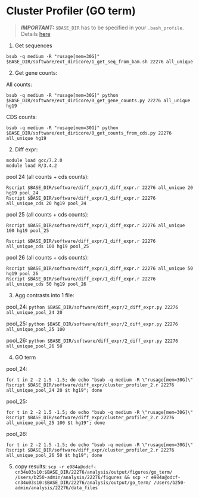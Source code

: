 # Cluster Profiler (GO term)

> **_IMPORTANT:_** `$BASE_DIR` has to be specified in your `.bash_profile`. Details [here](docs/0_before_you_start.md)



1. Get sequences
```
bsub -q medium -R "rusage[mem=30G]" $BASE_DIR/software/ext_diricore/1_get_seq_from_bam.sh 22276 all_unique
```

2. Get gene counts:

All counts: 

```
bsub -q medium -R "rusage[mem=30G]" python $BASE_DIR/software/ext_diricore/0_get_gene_counts.py 22276 all_unique hg19
```

CDS counts: 

```
bsub -q medium -R "rusage[mem=30G]" python $BASE_DIR/software/ext_diricore/0_get_counts_from_cds.py 22276 all_unique hg19
```

2. Diff expr:

```
module load gcc/7.2.0
module load R/3.4.2
```

pool 24 (all counts + cds counts): 

```
Rscript $BASE_DIR/software/diff_expr/1_diff_expr.r 22276 all_unique 20 hg19 pool_24
Rscript $BASE_DIR/software/diff_expr/1_diff_expr.r 22276 all_unique_cds 20 hg19 pool_24
```

pool 25 (all counts + cds counts): 

```
Rscript $BASE_DIR/software/diff_expr/1_diff_expr.r 22276 all_unique 100 hg19 pool_25

Rscript $BASE_DIR/software/diff_expr/1_diff_expr.r 22276 all_unique_cds 100 hg19 pool_25
```

pool 26 (all counts + cds counts): 

```
Rscript $BASE_DIR/software/diff_expr/1_diff_expr.r 22276 all_unique 50 hg19 pool_26
Rscript $BASE_DIR/software/diff_expr/1_diff_expr.r 22276 all_unique_cds 50 hg19 pool_26
```

3. Agg contrasts into 1 file:

pool_24: `python $BASE_DIR/software/diff_expr/2_diff_expr.py 22276 all_unique_pool_24 20`

pool_25: `python $BASE_DIR/software/diff_expr/2_diff_expr.py 22276 all_unique_pool_25 100`

pool_26: `python $BASE_DIR/software/diff_expr/2_diff_expr.py 22276 all_unique_pool_26 50`

4. GO term

pool_24: 

```
for t in 2 -2 1.5 -1.5; do echo "bsub -q medium -R \"rusage[mem=30G]\" Rscript $BASE_DIR/software/diff_expr/cluster_profiler_2.r 22276 all_unique_pool_24 20 $t hg19"; done
``` 

pool_25: 

```
for t in 2 -2 1.5 -1.5; do echo "bsub -q medium -R \"rusage[mem=30G]\" Rscript $BASE_DIR/software/diff_expr/cluster_profiler_2.r 22276 all_unique_pool_25 100 $t hg19"; done
```

pool_26: 

```
for t in 2 -2 1.5 -1.5; do echo "bsub -q medium -R \"rusage[mem=30G]\" Rscript $BASE_DIR/software/diff_expr/cluster_profiler_2.r 22276 all_unique_pool_26 50 $t hg19"; done
```

5. copy results: `scp -r e984a@odcf-cn34u03s10:$BASE_DIR/22276/analysis/output/figures/go_term/ /Users/b250-admin/analysis/22276/figures && scp -r e984a@odcf-cn34u03s10:$BASE_DIR/22276/analysis/output/go_term/ /Users/b250-admin/analysis/22276/data_files`


